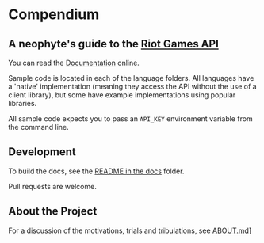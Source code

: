 # Compendium

## A neophyte's guide to the [Riot Games API](https://developer.riotgames.com/docs/getting-started)

You can read the [Documentation](http://tercenya.github.io/compendium) online.

Sample code is located in each of the language folders.  All languages have a 'native' implementation (meaning they access the API without the use of a client library), but some have example implementations using popular libraries.

All sample code expects you to pass an `API_KEY` environment variable from the command line.

## Development

To build the docs, see the [README in the docs](https://github.com/tercenya/compendium/tree/master/docs) folder.

Pull requests are welcome.

## About the Project

For a discussion of the motivations, trials and tribulations, see [ABOUT.md](https://github.com/tercenya/compendium/tree/master/docs)]
